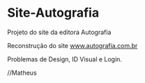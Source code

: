 # Site-Autografia
Projeto do site da editora Autografia

Reconstrução do site www.autografia.com.br

Problemas de Design, ID Visual e Login.

//Matheus